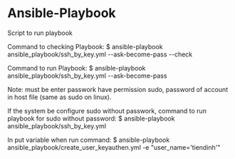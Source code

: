 # Ansible-Playbook
Script to run playbook

Command to checking Playbook:
  $ ansible-playbook ansible_playbook/ssh_by_key.yml --ask-become-pass --check

Command to run Playbook:
  $ ansible-playbook ansible_playbook/ssh_by_key.yml --ask-become-pass

Note: must be enter passwork have permission sudo, password of account in host file (same as sudo on linux).

If the system be configure sudo without passwork, command to run playbook for sudo without password:
  $ ansible-playbook ansible_playbook/ssh_by_key.yml
 
 In put variable when run command:
  $ ansible-playbook ansible_playbook/create_user_keyauthen.yml -e "user_name='tiendinh'"
